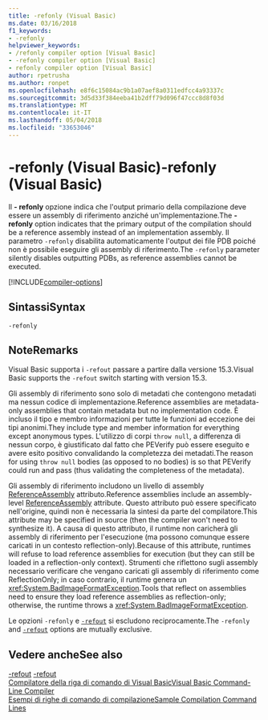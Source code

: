 ```yaml
---
title: -refonly (Visual Basic)
ms.date: 03/16/2018
f1_keywords:
- -refonly
helpviewer_keywords:
- /refonly compiler option [Visual Basic]
- -refonly compiler option [Visual Basic]
- refonly compiler option [Visual Basic]
author: rpetrusha
ms.author: ronpet
ms.openlocfilehash: e8f6c15084ac9b1a07aef8a0311edfcc4a93337c
ms.sourcegitcommit: 3d5d33f384eeba41b2dff79d096f47ccc8d8f03d
ms.translationtype: MT
ms.contentlocale: it-IT
ms.lasthandoff: 05/04/2018
ms.locfileid: "33653046"
---
```

# <a name="-refonly-visual-basic"></a><span data-ttu-id="1cc7c-102">-refonly (Visual Basic)</span><span class="sxs-lookup"><span data-stu-id="1cc7c-102">-refonly (Visual Basic)</span></span>

<span data-ttu-id="1cc7c-103">Il **- refonly** opzione indica che l'output primario della compilazione deve essere un assembly di riferimento anziché un'implementazione.</span><span class="sxs-lookup"><span data-stu-id="1cc7c-103">The **-refonly** option indicates that the primary output of the compilation should be a reference assembly instead of an implementation assembly.</span></span> <span data-ttu-id="1cc7c-104">Il parametro `-refonly` disabilita automaticamente l'output dei file PDB poiché non è possibile eseguire gli assembly di riferimento.</span><span class="sxs-lookup"><span data-stu-id="1cc7c-104">The `-refonly` parameter silently disables outputting PDBs, as reference assemblies cannot be executed.</span></span>

[!INCLUDE[compiler-options](~/includes/compiler-options.md)]

## <a name="syntax"></a><span data-ttu-id="1cc7c-105">Sintassi</span><span class="sxs-lookup"><span data-stu-id="1cc7c-105">Syntax</span></span>

```console
-refonly
```

## <a name="remarks"></a><span data-ttu-id="1cc7c-106">Note</span><span class="sxs-lookup"><span data-stu-id="1cc7c-106">Remarks</span></span>

<span data-ttu-id="1cc7c-107">Visual Basic supporta i `-refout` passare a partire dalla versione 15.3.</span><span class="sxs-lookup"><span data-stu-id="1cc7c-107">Visual Basic supports the `-refout` switch starting with version 15.3.</span></span>

<span data-ttu-id="1cc7c-108">Gli assembly di riferimento sono solo di metadati che contengono metadati ma nessun codice di implementazione.</span><span class="sxs-lookup"><span data-stu-id="1cc7c-108">Reference assemblies are metadata-only assemblies that contain metadata but no implementation code.</span></span> <span data-ttu-id="1cc7c-109">È incluso il tipo e membro informazioni per tutte le funzioni ad eccezione dei tipi anonimi.</span><span class="sxs-lookup"><span data-stu-id="1cc7c-109">They include type and member information for everything except anonymous types.</span></span> <span data-ttu-id="1cc7c-110">L'utilizzo di corpi `throw null`, a differenza di nessun corpo, è giustificato dal fatto che PEVerify può essere eseguito e avere esito positivo convalidando la completezza dei metadati.</span><span class="sxs-lookup"><span data-stu-id="1cc7c-110">The reason for using `throw null` bodies (as opposed to no bodies) is so that PEVerify could run and pass (thus validating the completeness of the metadata).</span></span>

<span data-ttu-id="1cc7c-111">Gli assembly di riferimento includono un livello di assembly [ReferenceAssembly](xref:System.Runtime.CompilerServices.ReferenceAssemblyAttribute) attributo.</span><span class="sxs-lookup"><span data-stu-id="1cc7c-111">Reference assemblies include an assembly-level [ReferenceAssembly](xref:System.Runtime.CompilerServices.ReferenceAssemblyAttribute) attribute.</span></span> <span data-ttu-id="1cc7c-112">Questo attributo può essere specificato nell'origine, quindi non è necessaria la sintesi da parte del compilatore.</span><span class="sxs-lookup"><span data-stu-id="1cc7c-112">This attribute may be specified in source (then the compiler won't need to synthesize it).</span></span> <span data-ttu-id="1cc7c-113">A causa di questo attributo, il runtime non caricherà gli assembly di riferimento per l'esecuzione (ma possono comunque essere caricati in un contesto reflection-only).</span><span class="sxs-lookup"><span data-stu-id="1cc7c-113">Because of this attribute, runtimes will refuse to load reference assemblies for execution (but they can still be loaded in a reflection-only context).</span></span> <span data-ttu-id="1cc7c-114">Strumenti che riflettono sugli assembly necessario verificare che vengano caricati gli assembly di riferimento come ReflectionOnly; in caso contrario, il runtime genera un <xref:System.BadImageFormatException>.</span><span class="sxs-lookup"><span data-stu-id="1cc7c-114">Tools that reflect on assemblies need to ensure they load reference assemblies as reflection-only; otherwise, the runtime throws a <xref:System.BadImageFormatException>.</span></span>

<span data-ttu-id="1cc7c-115">Le opzioni `-refonly` e [`-refout`](refout-compiler-option.md) si escludono reciprocamente.</span><span class="sxs-lookup"><span data-stu-id="1cc7c-115">The `-refonly` and [`-refout`](refout-compiler-option.md) options are mutually exclusive.</span></span>

## <a name="see-also"></a><span data-ttu-id="1cc7c-116">Vedere anche</span><span class="sxs-lookup"><span data-stu-id="1cc7c-116">See also</span></span>
<span data-ttu-id="1cc7c-117">[-refout](refout-compiler-option.md) </span><span class="sxs-lookup"><span data-stu-id="1cc7c-117">[-refout](refout-compiler-option.md) </span></span>  
[<span data-ttu-id="1cc7c-118">Compilatore della riga di comando di Visual Basic</span><span class="sxs-lookup"><span data-stu-id="1cc7c-118">Visual Basic Command-Line Compiler</span></span>](index.md)  
[<span data-ttu-id="1cc7c-119">Esempi di righe di comando di compilazione</span><span class="sxs-lookup"><span data-stu-id="1cc7c-119">Sample Compilation Command Lines</span></span>](sample-compilation-command-lines.md)   
